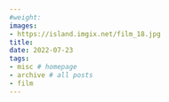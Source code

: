 ```yaml
---
#weight: 
images:
- https://island.imgix.net/film_18.jpg
title:
date: 2022-07-23
tags:
- misc # homepage
- archive # all posts
- film
---
```

